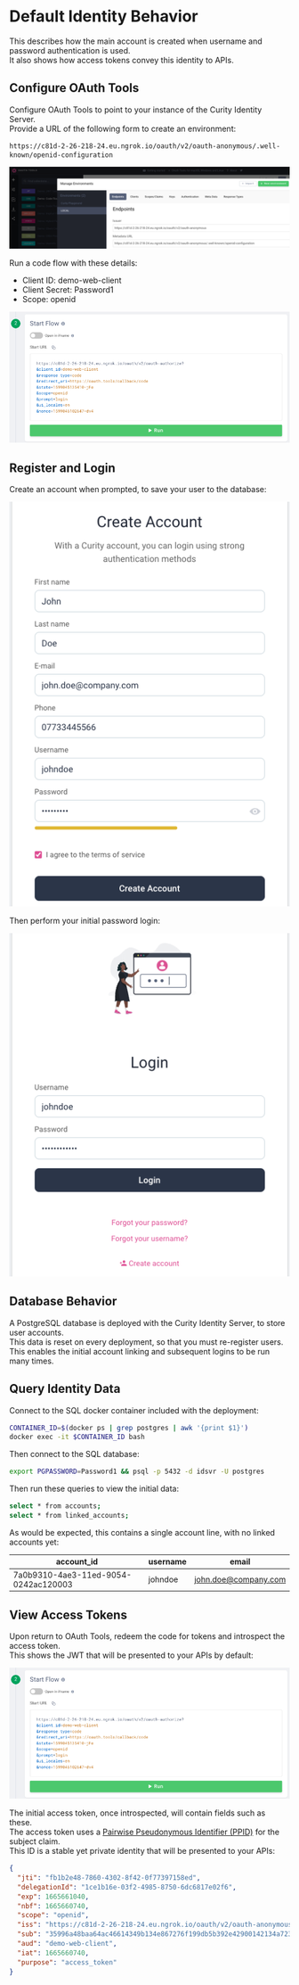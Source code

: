 # Default Identity Behavior

This describes how the main account is created when username and password authentication is used.\
It also shows how access tokens convey this identity to APIs.

## Configure OAuth Tools

Configure OAuth Tools to point to your instance of the Curity Identity Server.\
Provide a URL of the following form to create an environment:

```text
https://c81d-2-26-218-24.eu.ngrok.io/oauth/v2/oauth-anonymous/.well-known/openid-configuration
```

![OAuth Tools Environment](../images/1-default-behavior/oauth-tools-environment.png)

Run a code flow with these details:

- Client ID: demo-web-client
- Client Secret: Password1
- Scope: openid

![OAuth Tools Code Flow](../images/1-default-behavior/oauth-tools-code-flow.png)

## Register and Login

Create an account when prompted, to save your user to the database:

![Create Account](../images/1-default-behavior/create-account.png)

Then perform your initial password login:

![Initial Login](../images/1-default-behavior/initial-login.png)

## Database Behavior

A PostgreSQL database is deployed with the Curity Identity Server, to store user accounts.\
This data is reset on every deployment, so that you must re-register users.\
This enables the initial account linking and subsequent logins to be run many times.

## Query Identity Data

Connect to the SQL docker container included with the deployment:

```bash
CONTAINER_ID=$(docker ps | grep postgres | awk '{print $1}')
docker exec -it $CONTAINER_ID bash
```

Then connect to the SQL database:

```bash
export PGPASSWORD=Password1 && psql -p 5432 -d idsvr -U postgres
```

Then run these queries to view the initial data:

```bash
select * from accounts;
select * from linked_accounts;
```

As would be expected, this contains a single account line, with no linked accounts yet:

| account_id | username | email |
| ---------- | -------- | ----- |
| 7a0b9310-4ae3-11ed-9054-0242ac120003 | johndoe | john.doe@company.com |

## View Access Tokens

Upon return to OAuth Tools, redeem the code for tokens and introspect the access token.\
This shows the JWT that will be presented to your APIs by default:

![OAuth Tools Introspection](../images/1-default-behavior/oauth-tools-introspection.png)

The initial access token, once introspected, will contain fields such as these.\
The access token uses a [Pairwise Pseudonymous Identifier (PPID)](https://curity.io/resources/learn/ppid/) for the subject claim.\
This ID is a stable yet private identity that will be presented to your APIs:

```json
{
  "jti": "fb1b2e48-7860-4302-8f42-0f77397158ed",
  "delegationId": "1ce1b16e-03f2-4985-8750-6dc6817e02f6",
  "exp": 1665661040,
  "nbf": 1665660740,
  "scope": "openid",
  "iss": "https://c81d-2-26-218-24.eu.ngrok.io/oauth/v2/oauth-anonymous",
  "sub": "35996a48baa64ac46614349b134e867276f199db5b392e42900142134a723e51",
  "aud": "demo-web-client",
  "iat": 1665660740,
  "purpose": "access_token"
}
```
